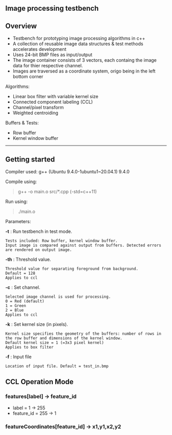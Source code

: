 ## Image processing testbench

## Overview

- Testbench for prototyping image processing algorithms in c++
- A collection of reusable image data structures & test methods accelerates development
- Uses 24-bit BMP files as input/output
- The image container consists of 3 vectors, each containg the image data for thier respective channel.
- Images are traversed as a coordinate system, origo being in the left bottom corner

Algorithms:
- Linear box filter with variable kernel size
- Connected component labeling (CCL)
- Channel/pixel transform
- Weighted centroiding

Buffers & Tests:
- Row buffer
- Kernel window buffer
---
## Getting started

Compiler used: g++ (Ubuntu 9.4.0-1ubuntu1~20.04.1) 9.4.0

Compile using:
> g++ -o main.o src/*.cpp (-std=c++11)

Run using:
> ./main.o

Parameters:

**-t** : Run testbench in test mode.

    Tests included: Row buffer, kernel window buffer.
    Input image is compared against output from buffers. Detected errors are rendered on output image.

**-th** : Threshold value.

    Threshold value for separating foreground from background.
    Default = 128
    Applies to ccl

**-c** : Set channel.

    Selected image channel is used for processing.
    0 = Red (default)
    1 = Green
    2 = Blue
    Applies to ccl

**-k** : Set kernel size (in pixels).

    Kernel size specifies the geometry of the buffers: number of rows in the row buffer and dimensions of the kernel window.
    Default kernel size = 1 (=3x3 pixel kernel)
    Applies to box filter

**-f** : Input file

    Location of input file. Default = test_in.bmp


## CCL Operation Mode
### features[label] -> feature_id
- label = 1 -> 255
- feature_id = 255 -> 1
### featureCoordinates[feature_id] -> x1,y1,x2,y2